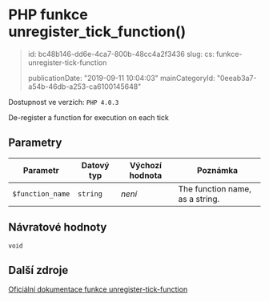 PHP funkce unregister_tick_function()
=====================================

> id: bc48b146-dd6e-4ca7-800b-48cc4a2f3436
> slug:
> 	cs: funkce-unregister-tick-function
>
> publicationDate: "2019-09-11 10:04:03"
> mainCategoryId: "0eeab3a7-a54b-46db-a253-ca6100145648"

Dostupnost ve verzích: `PHP 4.0.3`

De-register a function for execution on each tick


Parametry
--------------

| Parametr | Datový typ | Výchozí hodnota | Poznámka |
|-----|-----|-----|-----|
| `$function_name` | `string` | *není* | The function name, as a string. |


Návratové hodnoty
----------------

`void`



Další zdroje
------------

[Oficiální dokumentace funkce unregister-tick-function](https://www.php.net/manual/en/function.unregister-tick-function.php)
